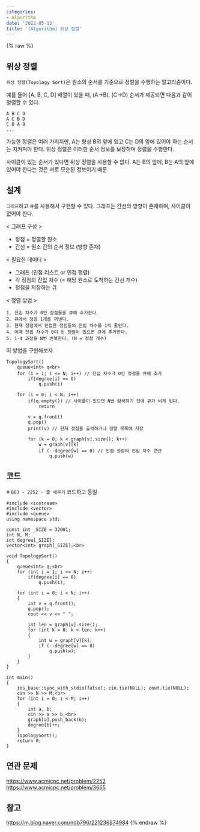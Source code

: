 ```yaml
---
categories:
- Algorithm
date: '2022-05-13'
title: '[Algorithm] 위상 정렬'
---
```


{% raw %}
## 위상 정렬
`위상 정렬(Topology Sort)`은 원소의 순서를 기준으로 정렬을 수행하는 알고리즘이다.

예를 들어 [A, B, C, D] 배열이 있을 때, (A→B), (C→D) 순서가 제공되면 다음과 같이 정렬할 수 있다.
```
A B C D
A C B D
C D A B
...
``` 
가능한 정렬은 여러 가지지만, A는 항상 B의 앞에 있고 C는 D의 앞에 있어야 하는 순서는 지켜져야 한다. 위상 정렬은 이러한 순서 정보를 보장하며 정렬을 수행한다.

사이클이 있는 순서가 있다면 위상 정렬을 사용할 수 없다. A는 B의 앞에, B는 A의 앞에 있어야 한다는 것은 서로 모순된 정보이기 때문.

## 설계
`그래프`하고 `큐`를 사용해서 구현할 수 있다. 그래프는 간선의 방향이 존재하며, 사이클이 없어야 한다.

< 그래프 구성 >
- 정점 = 정렬할 원소
- 간선 = 원소 간의 순서 정보 (방향 존재)

< 필요한 데이터 >
- 그래프 (인접 리스트 or 인접 행렬)
- 각 정점의 진입 차수 (= 해당 원소로 도착하는 간선 개수)
- 정점을 저장하는 큐

< 정렬 방법 >
```
1. 진입 차수가 0인 정점들을 큐에 추가한다.
2. 큐에서 정점 1개를 꺼낸다.
3. 현재 정점에서 인접한 정점들의 진입 차수를 1씩 줄인다.
4. 이때 진입 차수가 0이 된 정점이 있으면 큐에 추가한다.
5. 1-4 과정을 N번 반복한다. (N = 정점 개수)
```

이 방법을 구현해보자.
```
TopologySort()
	queue<int> q<br>
	for (i = 1; i <= N; i++) // 진입 차수가 0인 정점을 큐에 추가
		if(degree[i] == 0)
			q.push(i)

	for (i = 0; i < N; i++)
		if(q.empty()) // 사이클이 있으면 N번 탐색하기 전에 큐가 비게 된다.
			return
		
		v = q.front()
		q.pop()
		print(v) // 현재 정점을 출력하거나 정렬 목록에 저장

		for (k = 0; k < graph[v].size(); k++)
			w = graph[v][k]
			if (--degree[w] == 0) // 인접 정점의 진입 차수 연산
				q.push(w)
```

## 코드
※ `BOJ - 2252 - 줄 세우기` 코드하고 동일
```
#include <iostream>
#include <vector>
#include <queue>
using namespace std;

const int _SIZE = 32001;
int N, M;
int degree[_SIZE];
vector<int> graph[_SIZE];<br>

void TopologySort()
{
	queue<int> q;<br>
	for (int i = 1; i <= N; i++)
		if(degree[i] == 0)
			q.push(i);

	for (int i = 0; i < N; i++)
	{
		int v = q.front();
		q.pop();
		cout << v << " ";

		int len = graph[v].size();
		for (int k = 0; k < len; k++)
		{
			int w = graph[v][k];
			if (--degree[w] == 0)
				q.push(w);
		}
	}
}

int main()
{
	ios_base::sync_with_stdio(false); cin.tie(NULL); cout.tie(NULL);
	cin >> N >> M;<br>
	for (int i = 0; i < M; i++)
	{
		int a, b;
		cin >> a >> b;<br>
		graph[a].push_back(b);
		degree[b]++;
	}
	TopologySort();
	return 0;
}
```

## 연관 문제
https://www.acmicpc.net/problem/2252
https://www.acmicpc.net/problem/3665

## 참고
https://m.blog.naver.com/ndb796/221236874984
{% endraw %}